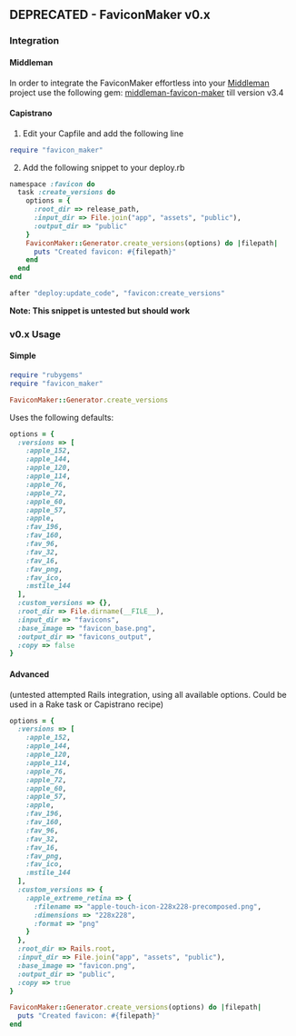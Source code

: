 ## DEPRECATED - FaviconMaker v0.x
### Integration
#### Middleman
In order to integrate the FaviconMaker effortless into your [Middleman](https://github.com/tdreyno/middleman) project use the following gem: [middleman-favicon-maker](https://github.com/follmann/middleman-favicon-maker) till version v3.4

#### Capistrano
1. Edit your Capfile and add the following line
``` ruby
require "favicon_maker"
```
2. Add the following snippet to your deploy.rb

``` ruby
namespace :favicon do
  task :create_versions do
    options = {
      :root_dir => release_path,
      :input_dir => File.join("app", "assets", "public"),
      :output_dir => "public"
    }
    FaviconMaker::Generator.create_versions(options) do |filepath|
      puts "Created favicon: #{filepath}"
    end
  end
end

after "deploy:update_code", "favicon:create_versions"
```

**Note: This snippet is untested but should work**

### v0.x Usage
#### Simple

``` ruby
require "rubygems"
require "favicon_maker"

FaviconMaker::Generator.create_versions
```
Uses the following defaults:
``` ruby
options = {
  :versions => [
    :apple_152,
    :apple_144,
    :apple_120,
    :apple_114,
    :apple_76,
    :apple_72,
    :apple_60,
    :apple_57,
    :apple,
    :fav_196,
    :fav_160,
    :fav_96,
    :fav_32,
    :fav_16,
    :fav_png,
    :fav_ico,
    :mstile_144
  ],
  :custom_versions => {},
  :root_dir => File.dirname(__FILE__),
  :input_dir => "favicons",
  :base_image => "favicon_base.png",
  :output_dir => "favicons_output",
  :copy => false
}
```
#### Advanced
(untested attempted Rails integration, using all available options. Could be used in a Rake task or Capistrano recipe)
``` ruby
options = {
  :versions => [
    :apple_152,
    :apple_144,
    :apple_120,
    :apple_114,
    :apple_76,
    :apple_72,
    :apple_60,
    :apple_57,
    :apple,
    :fav_196,
    :fav_160,
    :fav_96,
    :fav_32,
    :fav_16,
    :fav_png,
    :fav_ico,
    :mstile_144
  ],
  :custom_versions => {
    :apple_extreme_retina => {
      :filename => "apple-touch-icon-228x228-precomposed.png",
      :dimensions => "228x228",
      :format => "png"
    }
  },
  :root_dir => Rails.root,
  :input_dir => File.join("app", "assets", "public"),
  :base_image => "favicon.png",
  :output_dir => "public",
  :copy => true
}

FaviconMaker::Generator.create_versions(options) do |filepath|
  puts "Created favicon: #{filepath}"
end
```